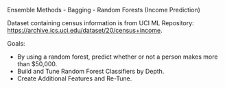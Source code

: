 Ensemble Methods - Bagging - Random Forests (Income Prediction)

Dataset containing census information is from UCI ML Repository: https://archive.ics.uci.edu/dataset/20/census+income.

Goals:
- By using a random forest, predict whether or not a person makes more than $50,000.
- Build and Tune Random Forest Classifiers by Depth.
- Create Additional Features and Re-Tune.